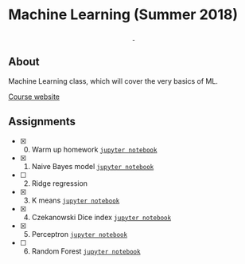 # Machine Learning (Summer 2018)

<p align=center>
<a href="">
<img alt="" src="https://img.shields.io/badge/python-v3.6.3-blue.svg">
</a>
<a href="">
<img alt="" src="https://img.shields.io/badge/jupyter-v5.2.1-orange.svg">
</a>
</p>

## About

Machine Learning class, which will cover the very basics of ML.

[Course website](http://cs.if.uj.edu.pl/piotrek/ML2018/)

## Assignments

- [x] 0. Warm up homework [`jupyter notebook`](warm-up-homework.ipynb)
- [x] 1. Naive Bayes model [`jupyter notebook`](naive-bayes-model.ipynb)
- [ ] 2. Ridge regression
- [x] 3. K means [`jupyter notebook`](k-means.ipynb)
- [x] 4. Czekanowski Dice index [`jupyter notebook`](czekanowski-dice.ipynb)
- [x] 5. Perceptron [`jupyter notebook`](perceptron.ipynb)
- [ ] 6. Random Forest [`jupyter notebook`](random-forest.ipynb)
